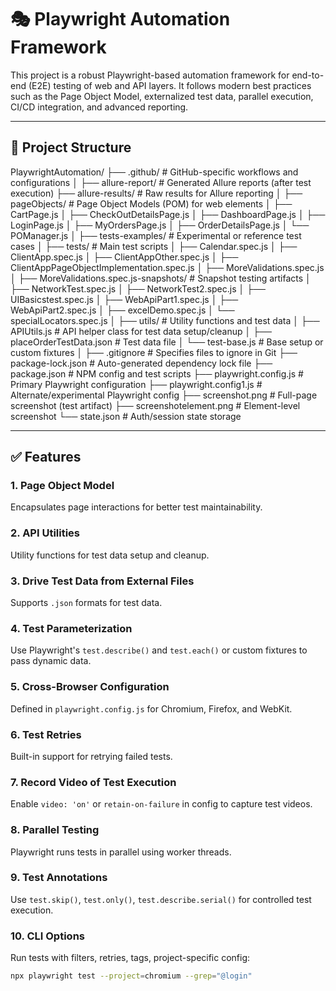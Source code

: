 # 🎭 Playwright Automation Framework

This project is a robust Playwright-based automation framework for end-to-end (E2E) testing of web and API layers. It follows modern best practices such as the Page Object Model, externalized test data, parallel execution, CI/CD integration, and advanced reporting.

---

## 📂 Project Structure

PlaywrightAutomation/
├── .github/                        # GitHub-specific workflows and configurations
│
├── allure-report/                 # Generated Allure reports (after test execution)
├── allure-results/                # Raw results for Allure reporting
│
├── pageObjects/                   # Page Object Models (POM) for web elements
│   ├── CartPage.js
│   ├── CheckOutDetailsPage.js
│   ├── DashboardPage.js
│   ├── LoginPage.js
│   ├── MyOrdersPage.js
│   ├── OrderDetailsPage.js
│   └── POManager.js
│
├── tests-examples/                # Experimental or reference test cases
│
├── tests/                         # Main test scripts
│   ├── Calendar.spec.js
│   ├── ClientApp.spec.js
│   ├── ClientAppOther.spec.js
│   ├── ClientAppPageObjectImplementation.spec.js
│   ├── MoreValidations.spec.js
│   ├── MoreValidations.spec.js-snapshots/   # Snapshot testing artifacts
│   ├── NetworkTest.spec.js
│   ├── NetworkTest2.spec.js
│   ├── UIBasicstest.spec.js
│   ├── WebApiPart1.spec.js
│   ├── WebApiPart2.spec.js
│   ├── excelDemo.spec.js
│   └── specialLocators.spec.js
│
├── utils/                         # Utility functions and test data
│   ├── APIUtils.js                # API helper class for test data setup/cleanup
│   ├── placeOrderTestData.json    # Test data file
│   └── test-base.js               # Base setup or custom fixtures
│
├── .gitignore                     # Specifies files to ignore in Git
├── package-lock.json              # Auto-generated dependency lock file
├── package.json                   # NPM config and test scripts
├── playwright.config.js           # Primary Playwright configuration
├── playwright.config1.js          # Alternate/experimental Playwright config
├── screenshot.png                 # Full-page screenshot (test artifact)
├── screenshotelement.png          # Element-level screenshot
└── state.json                     # Auth/session state storage



---

## ✅ Features

### 1. Page Object Model
Encapsulates page interactions for better test maintainability.  

### 2. API Utilities
Utility functions for test data setup and cleanup.

### 3. Drive Test Data from External Files
Supports `.json` formats for test data.  

### 4. Test Parameterization
Use Playwright's `test.describe()` and `test.each()` or custom fixtures to pass dynamic data.  

### 5. Cross-Browser Configuration
Defined in `playwright.config.js` for Chromium, Firefox, and WebKit.  

### 6. Test Retries
Built-in support for retrying failed tests.

### 7. Record Video of Test Execution
Enable `video: 'on'` or `retain-on-failure` in config to capture test videos.

### 8. Parallel Testing
Playwright runs tests in parallel using worker threads.  

### 9. Test Annotations
Use `test.skip()`, `test.only()`, `test.describe.serial()` for controlled test execution.

### 10. CLI Options
Run tests with filters, retries, tags, project-specific config:
```bash
npx playwright test --project=chromium --grep="@login"
